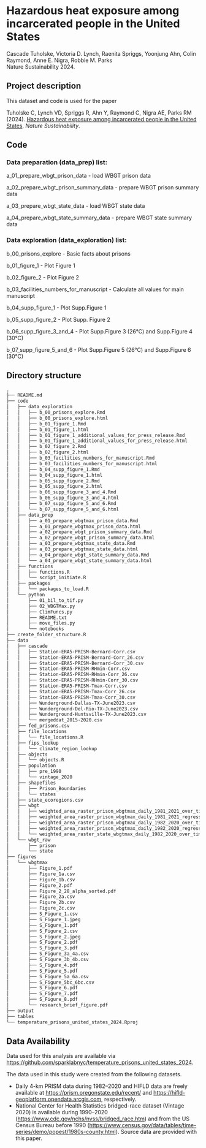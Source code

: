 # Hazardous heat exposure among incarcerated people in the United States

Cascade Tuholske, Victoria D. Lynch, Raenita Spriggs, Yoonjung Ahn, Colin Raymond, Anne E. Nigra, Robbie M. Parks\
Nature Sustainability 2024.


## Project description

This dataset and code is used for the paper 

Tuholske C, Lynch VD, Spriggs R, Ahn Y, Raymond C, Nigra AE, Parks RM (2024). [Hazardous heat exposure among incarcerated people in the United States](https://doi.org/10.1038/s41893-024-01293-y). _Nature Sustainability_.

## Code

### Data preparation (data_prep) list:

a_01_prepare_wbgt_prison_data - load WBGT prison data

a_02_prepare_wbgt_prison_summary_data - prepare WBGT prison summary data

a_03_prepare_wbgt_state_data - load WBGT state data

a_04_prepare_wbgt_state_summary_data - prepare WBGT state summary data

### Data exploration (data_exploration) list:

b_00_prisons_explore - Basic facts about prisons

b_01_figure_1 - Plot Figure 1

b_02_figure_2 - Plot Figure 2

b_03_facilities_numbers_for_manuscript - Calculate all values for main manuscript

b_04_supp_figure_1 - Plot Supp.Figure 1

b_05_supp_figure_2 - Plot Supp. Figure 2

b_06_supp_figure_3_and_4 - Plot Supp.Figure 3 (26°C) and Supp.Figure 4 (30°C)

b_07_supp_figure_5_and_6 - Plot Supp.Figure 5 (26°C) and Supp.Figure 6 (30°C)

## Directory structure

```md
.
├── README.md
├── code
│   ├── data_exploration
│   │   ├── b_00_prisons_explore.Rmd
│   │   ├── b_00_prisons_explore.html
│   │   ├── b_01_figure_1.Rmd
│   │   ├── b_01_figure_1.html
│   │   ├── b_01_figure_1_additional_values_for_press_release.Rmd
│   │   ├── b_01_figure_1_additional_values_for_press_release.html
│   │   ├── b_02_figure_2.Rmd
│   │   ├── b_02_figure_2.html
│   │   ├── b_03_facilities_numbers_for_manuscript.Rmd
│   │   ├── b_03_facilities_numbers_for_manuscript.html
│   │   ├── b_04_supp_figure_1.Rmd
│   │   ├── b_04_supp_figure_1.html
│   │   ├── b_05_supp_figure_2.Rmd
│   │   ├── b_05_supp_figure_2.html
│   │   ├── b_06_supp_figure_3_and_4.Rmd
│   │   ├── b_06_supp_figure_3_and_4.html
│   │   ├── b_07_supp_figure_5_and_6.Rmd
│   │   └── b_07_supp_figure_5_and_6.html
│   ├── data_prep
│   │   ├── a_01_prepare_wbgtmax_prison_data.Rmd
│   │   ├── a_01_prepare_wbgtmax_prison_data.html
│   │   ├── a_02_prepare_wbgt_prison_summary_data.Rmd
│   │   ├── a_02_prepare_wbgt_prison_summary_data.html
│   │   ├── a_03_prepare_wbgtmax_state_data.Rmd
│   │   ├── a_03_prepare_wbgtmax_state_data.html
│   │   ├── a_04_prepare_wbgt_state_summary_data.Rmd
│   │   └── a_04_prepare_wbgt_state_summary_data.html
│   ├── functions
│   │   ├── functions.R
│   │   └── script_initiate.R
│   ├── packages
│   │   └── packages_to_load.R
│   └── python
│       ├── 01_bil_to_tif.py
│       ├── 02_WBGTMax.py
│       ├── ClimFuncs.py
│       ├── README.txt
│       ├── move_files.py
│       └── notebooks
├── create_folder_structure.R
├── data
│   ├── cascade
│   │   ├── Station-ERA5-PRISM-Bernard-Corr.csv
│   │   ├── Station-ERA5-PRISM-Bernard-Corr_26.csv
│   │   ├── Station-ERA5-PRISM-Bernard-Corr_30.csv
│   │   ├── Station-ERA5-PRISM-RHmin-Corr.csv
│   │   ├── Station-ERA5-PRISM-RHmin-Corr_26.csv
│   │   ├── Station-ERA5-PRISM-RHmin-Corr_30.csv
│   │   ├── Station-ERA5-PRISM-Tmax-Corr.csv
│   │   ├── Station-ERA5-PRISM-Tmax-Corr_26.csv
│   │   ├── Station-ERA5-PRISM-Tmax-Corr_30.csv
│   │   ├── Wunderground-Dallas-TX-June2023.csv
│   │   ├── Wunderground-Del-Rio-TX-June2023.csv
│   │   ├── Wunderground-Huntsville-TX-June2023.csv
│   │   └── mergeddat_2015-2020.csv
│   ├── fed_prisons.csv
│   ├── file_locations
│   │   └── file_locations.R
│   ├── fips_lookup
│   │   └── climate_region_lookup
│   ├── objects
│   │   └── objects.R
│   ├── population
│   │   ├── pre_1990
│   │   └── vintage_2020
│   ├── shapefiles
│   │   ├── Prison_Boundaries
│   │   └── states
│   ├── state_ecoregions.csv
│   ├── wbgt
│   │   ├── weighted_area_raster_prison_wbgtmax_daily_1981_2021_over_time.rds
│   │   ├── weighted_area_raster_prison_wbgtmax_daily_1981_2021_regression_analysis.rds
│   │   ├── weighted_area_raster_prison_wbgtmax_daily_1982_2020_over_time.rds
│   │   ├── weighted_area_raster_prison_wbgtmax_daily_1982_2020_regression_analysis.rds
│   │   └── weighted_area_raster_state_wbgtmax_daily_1982_2020_over_time.rds
│   └── wbgt_raw
│       ├── prison
│       └── state
├── figures
│   └── wbgtmax
│       ├── Figure_1.pdf
│       ├── Figure_1a.csv
│       ├── Figure_1b.csv
│       ├── Figure_2.pdf
│       ├── Figure_2_28_alpha_sorted.pdf
│       ├── Figure_2a.csv
│       ├── Figure_2b.csv
│       ├── Figure_2c.csv
│       ├── S_Figure_1.csv
│       ├── S_Figure_1.jpeg
│       ├── S_Figure_1.pdf
│       ├── S_Figure_2.csv
│       ├── S_Figure_2.jpeg
│       ├── S_Figure_2.pdf
│       ├── S_Figure_3.pdf
│       ├── S_Figure_3a_4a.csv
│       ├── S_Figure_3b_4b.csv
│       ├── S_Figure_4.pdf
│       ├── S_Figure_5.pdf
│       ├── S_Figure_5a_6a.csv
│       ├── S_Figure_5bc_6bc.csv
│       ├── S_Figure_6.pdf
│       ├── S_Figure_7.pdf
│       ├── S_Figure_8.pdf
│       └── research_brief_figure.pdf
├── output
├── tables
└── temperature_prisons_united_states_2024.Rproj
```

## Data Availability

Data used for this analysis are available via https://github.com/sparklabnyc/temperature_prisons_united_states_2024. 

The data used in this study were created from the following datasets. 
- Daily 4-km PRISM data during 1982–2020 and HIFLD data are freely available at https://prism.oregonstate.edu/recent/ and https://hifld-geoplatform.opendata.arcgis.com, respectively.
- National Center for Health Statistics bridged-race dataset (Vintage 2020) is available during 1990–2020 (https://www.cdc.gov/nchs/nvss/bridged_race.htm) and from the US Census Bureau before 1990 (https://www.census.gov/data/tables/time-series/demo/popest/1980s-county.html). Source data are provided with this paper.
